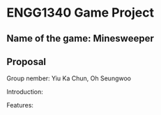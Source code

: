 # ENGG1340 Game Project
## Name of the game: Minesweeper
## Proposal

Group nember: Yiu Ka Chun, Oh Seungwoo

Introduction:

Features:
